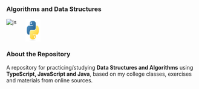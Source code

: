 ### Algorithms and Data Structures

<div style="display: flex; flex-wrap: wrap; gap: 10px; margin-top: 5px;">
 <img align="center" alt="js" height="60" width="40" src="https://cdn.jsdelivr.net/gh/devicons/devicon@latest/icons/javascript/javascript-original.svg" />
 <img alt="Python" align="center"  height="60" width="40" src="https://raw.githubusercontent.com/devicons/devicon/master/icons/python/python-original.svg">
</div>

### About the Repository

A repository for practicing/studying **Data Structures and Algorithms** using **TypeScript, JavaScript and Java**, based on my college classes, exercises and materials from online sources.
